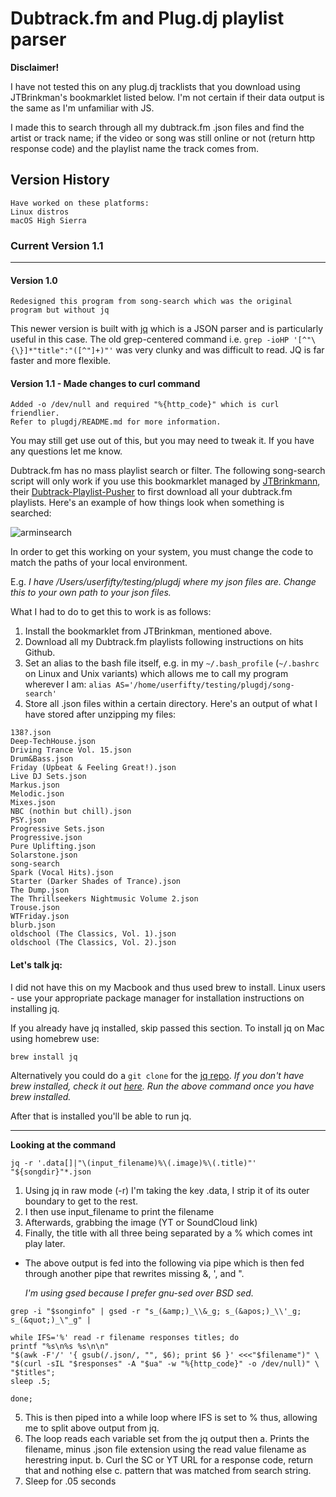 # Dubtrack.fm and Plug.dj playlist parser

**Disclaimer!**

I have not tested this on any plug.dj tracklists that you download using JTBrinkman's bookmarklet listed below. I'm not certain if their data output is the same as I'm unfamiliar with JS.

I made this to search through all my dubtrack.fm .json files and find the artist or track name; if the video or song was still online or not (return http response code) and the playlist name the track comes from.

## Version History
    Have worked on these platforms:
    Linux distros
    macOS High Sierra

### Current Version 1.1
---

####  Version 1.0
    Redesigned this program from song-search which was the original program but without jq

  This newer version is built with [jq](https://stedolan.github.io/jq/manual/) which is a JSON parser and is particularly useful in this case.
  The old grep-centered command i.e.
  `grep -ioHP '[^"\{\}]*"title":"([^"]+)"'` was very clunky and was difficult to read. JQ is far faster and more flexible.

#### Version 1.1 - Made changes to curl command
    Added -o /dev/null and required "%{http_code}" which is curl friendlier.
    Refer to plugdj/README.md for more information. 


You may still get use out of this, but you may need to tweak it. If you have any questions let me know.

Dubtrack.fm has no mass playlist search or filter. The following song-search script will only work if you use this bookmarklet managed by [JTBrinkmann](https://github.com/JTBrinkmann), their [Dubtrack-Playlist-Pusher](https://github.com/JTBrinkmann/Dubtrack-Playlist-Pusher) to first download all your dubtrack.fm playlists.
Here's an example of how things look when something is searched:

![arminsearch](https://xavierlight.s3.amazonaws.com/monosnap/2m55a_04-05-2018_20-33-43.png)


In order to get this working on your system, you must change the code to match the paths of your local environment.

E.g. *I have /Users/userfifty/testing/plugdj where my json files are. Change this to your own path to your json files.*

What I had to do to get this to work is as follows:
1. Install the bookmarklet from JTBrinkman, mentioned above.
2. Download all my Dubtrack.fm playlists following instructions on hits Github.
3. Set an alias to the bash file itself, e.g. in my `~/.bash_profile` (`~/.bashrc` on Linux and Unix variants) which allows me to call my program wherever I am: `alias AS='/home/userfifty/testing/plugdj/song-search'`
4. Store all .json files within a certain directory. Here's an output of what I have stored after unzipping my files:

```
138?.json
Deep-TechHouse.json
Driving Trance Vol. 15.json
Drum&Bass.json
Friday (Upbeat & Feeling Great!).json
Live DJ Sets.json
Markus.json
Melodic.json
Mixes.json
NBC (nothin but chill).json
PSY.json
Progressive Sets.json
Progressive.json
Pure Uplifting.json
Solarstone.json
song-search
Spark (Vocal Hits).json
Starter (Darker Shades of Trance).json
The Dump.json
The Thrillseekers Nightmusic Volume 2.json
Trouse.json
WTFriday.json
blurb.json
oldschool (The Classics, Vol. 1).json
oldschool (The Classics, Vol. 2).json
```
#### Let's talk jq:

I did not have this on my Macbook and thus used brew to install. Linux users - use your appropriate package manager for installation instructions on installing jq.

If you already have jq installed, skip passed this section.
To install jq on Mac using homebrew use:

`brew install jq`

Alternatively you could do a `git clone` for the [jq repo](https://github.com/stedolan/jq).
*If you don't have brew installed, check it out [here](https://brew.sh/). Run the above command once you have brew installed.*

After that is installed you'll be able to run jq.

---

**Looking at the command**

`jq -r '.data[]|"\(input_filename)%\(.image)%\(.title)"' "${songdir}"*.json`

1. Using jq in raw mode (-r) I'm taking the key .data, I strip it of its outer boundary to get to the rest.
2. I then use input_filename to print the filename
3. Afterwards, grabbing the image (YT or SoundCloud link)
4. Finally, the title with all three being separated by a % which comes int play later.

 - The above output is fed into the following via pipe which is then fed through another pipe that rewrites missing &, ', and ".

    *I'm using gsed because I prefer gnu-sed over BSD sed.*

```
grep -i "$songinfo" | gsed -r "s_(&amp;)_\\&_g; s_(&apos;)_\\'_g; s_(&quot;)_\"_g" |

while IFS='%' read -r filename responses titles; do
printf "%s\n%s %s\n\n"
"$(awk -F'/' '{ gsub(/.json/, "", $6); print $6 }' <<<"$filename")" \
"$(curl -sIL "$responses" -A "$ua" -w "%{http_code}" -o /dev/null)" \
"$titles";
sleep .5;

done;
```

5. This is then piped into a while loop where IFS is set to % thus, allowing me to split above output from jq.
6. The loop reads each variable set from the jq output then
  a. Prints the filename, minus .json file extension using the read value filename as herestring input.
  b. Curl the SC or YT URL for a response code, return that and nothing else
  c. pattern that was matched from search string.
7. Sleep for .05 seconds
